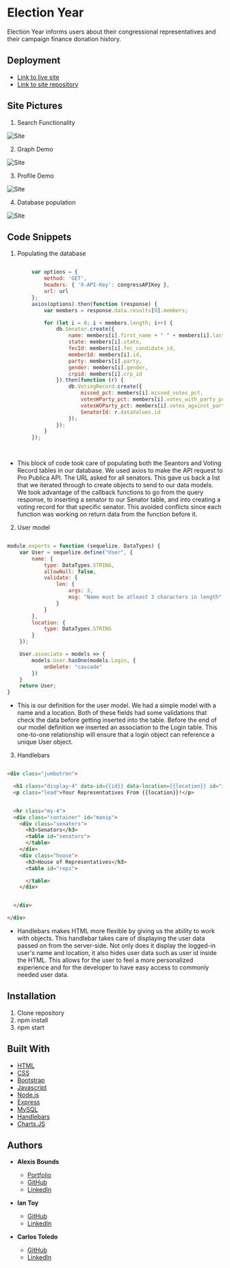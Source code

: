 # Election Year

Election Year informs users about their congressional representatives and their campaign finance donation history.

## Deployment
- [Link to live site](https://electionyear2020.herokuapp.com/)
- [Link to site repository](https://github.com/boundsalexis/election-year)


## Site Pictures

1. Search Functionality

![Site](public/assets/img/searchfunct.gif)

2. Graph Demo

![Site](public/assets/img/electiongraph.gif)

3. Profile Demo

![Site](public/assets/img/login.gif)


4. Database population

![Site](public/assets/img/db.gif)

## Code Snippets

1. Populating the database

```javascript

        var options = {
            method: 'GET',
            headers: { 'X-API-Key': congressAPIKey },
            url: url
        };
        axios(options).then(function (response) {
            var members = response.data.results[0].members;

            for (let i = 0; i < members.length; i++) {
                db.Senator.create({
                    name: members[i].first_name + " " + members[i].last_name,
                    state: members[i].state,
                    fecId: members[i].fec_candidate_id,
                    memberId: members[i].id,
                    party: members[i].party,
                    gender: members[i].gender,
                    crpid: members[i].crp_id
                }).then(function (r) {
                    db.VotingRecord.create({
                        missed_pct: members[i].missed_votes_pct,
                        votesWParty_pct: members[i].votes_with_party_pct,
                        votesWOParty_pct: members[i].votes_against_party_pct,
                        SenatorId: r.dataValues.id
                    });
                });
            }
        });

    
```
* This block of code took care of populating both the Seantors and Voting Record tables in our database. We used axios to make the API request to Pro Publica API. The URL asked for all senators. This gave us back a list that we iterated through to create objects to send to our data models. We took advantage of the callback functions to go from the query response, to inserting a senator to our Senator table, and into creating a voting record for that specific senator. This avoided conflicts since each function was working on return data from the function before it.


2. User model

```javascript

module.exports = function (sequelize, DataTypes) {
    var User = sequelize.define("User", {
        name: {
            type: DataTypes.STRING,
            allowNull: false,
            validate: {
                len: {
                    args: 3,
                    msg: "Name must be atleast 3 characters in length"
                }
            }
        },
        location: {
            type: DataTypes.STRING
        }
    });

    User.associate = models => {
        models.User.hasOne(models.Login, {
            onDelete: "cascade"
        })
    }
    return User;
}

```
* This is our definition for the user model. We had a simple model with a name and a location. Both of these fields had some validations that check the data before getting inserted into the table. Before the end of our model definition we inserted an association to the Login table. This one-to-one relationship will ensure that a login object can reference a unique User object.

3. Handlebars

``` HTML

<div class="jumbotron">

  <h1 class="display-4" data-id={{id}} data-location={{location}} id="info">Welcome {{name}}</h1>
  <p class="lead">Your Representatives From {{location}}!</p>


  <hr class="my-4">
  <div class="container" id="manip">
    <div class="senators">
      <h3>Senators</h3>
      <table id="senators">
      </table>
    </div>
    <div class="house">
      <h3>House of Representatives</h3>
      <table id="reps">

      </table>
    </div>


  </div>

</div>


```
* Handlebars makes HTML more flexible by giving us the ability to work with objects. This handlebar takes care of displaying the user data passed on from the server-side. Not only does it display the logged-in user's name and location, it also hides user data such as user id inside the HTML. This allows for the user to feel a more personalized experience and for the developer to have easy access to commonly needed user data.

## Installation
1. Clone repository
2. npm install
3. npm start

## Built With

* [HTML](https://developer.mozilla.org/en-US/docs/Web/HTML)
* [CSS](https://developer.mozilla.org/en-US/docs/Web/CSS)
* [Bootstrap](https://getbootstrap.com/)
* [Javascript](https://www.javascript.com/)
* [Node.js](https://nodejs.org/en/)
* [Express](https://www.npmjs.com/package/express)
* [MySQL](https://www.mysql.com/)
* [Handlebars](https://handlebarsjs.com/)
* [Charts.JS](https://www.chartjs.org/) 

## Authors

 * **Alexis Bounds**
    - [Portfolio](https://alexisboundsportfolio.herokuapp.com)
    - [GitHub](https://github.com/boundsalexis) 
    - [LinkedIn](https://www.linkedin.com/in/boundsalexis/)

 * **Ian Toy**
    - [GitHub](https://github.com/ietoy)
    - [LinkedIn](https://www.linkedin.com/in/ian-toy-265077196/)

 * **Carlos Toledo**
    - [GitHub](https://github.com/kqarlos)
    - [LinkedIn](https://www.linkedin.com/in/carlos-toledo415/)




